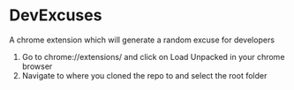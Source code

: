 # DevExcuses
A chrome extension which will generate a random excuse for developers

1. Go to chrome://extensions/ and click on Load Unpacked in your chrome browser
2. Navigate to where you cloned the repo to and select the root folder
